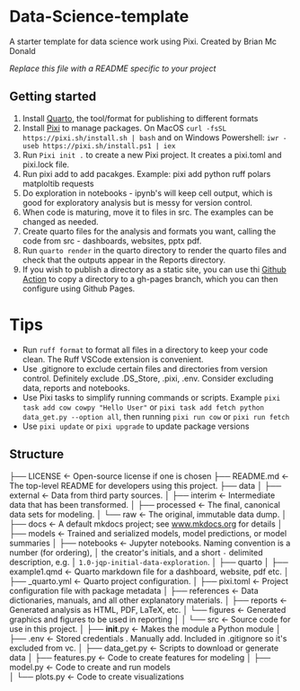 # Data-Science-template
A starter template for data science work using Pixi.
Created by Brian Mc Donald

*Replace this file with a README specific to your project*

## Getting started

1. Install [Quarto](https://quarto.org/docs/get-started/), the tool/format for publishing to different formats
2. Install [Pixi](https://pixi.sh/latest/) to manage packages. On MacOS `curl -fsSL https://pixi.sh/install.sh | bash` and on Windows Powershell: `iwr -useb https://pixi.sh/install.ps1 | iex`
3. Run `Pixi init .` to create a new Pixi project. It creates a pixi.toml and pixi.lock file.
3. Run pixi add <packagename> to add pacakges. Example: pixi add python ruff polars matploltib requests 
4. Do exploration in notebooks - ipynb's will keep cell output, which is good for exploratory analysis but is messy for version control.
5. When code is maturing, move it to files in src. The examples can be changed as needed.
6. Create quarto files for the analysis and formats you want, calling the code from src - dashboards, websites, pptx pdf.
7. Run `quarto render` in the quarto directory to render the quarto files and check that the outputs appear in the Reports directory.
8. If you wish to publish a directory as a static site, you can use thi [Github Action](https://github.com/peaceiris/actions-gh-pages) to copy a directory to a gh-pages branch, which you can then configure using Github Pages.

# Tips
- Run `ruff format` to format all files in a directory to keep your code clean. The Ruff VSCode extension is convenient.
- Use .gitignore to exclude certain files and directories from version control. Definitely exclude .DS_Store, .pixi, .env. Consider excluding data, reports and notebooks.
- Use Pixi tasks to simplify running commands or scripts. Example `pixi task add cow cowpy "Hello User"` or `pixi task add fetch python data_get.py --option all`, then running `pixi run cow` or `pixi run fetch`
- Use `pixi update` or `pixi upgrade` to update package versions


## Structure

├── LICENSE            <- Open-source license if one is chosen
├── README.md          <- The top-level README for developers using this project.
├── data
│   ├── external       <- Data from third party sources.
│   ├── interim        <- Intermediate data that has been transformed.
│   ├── processed      <- The final, canonical data sets for modeling.
│   └── raw            <- The original, immutable data dump.
│
├── docs               <- A default mkdocs project; see www.mkdocs.org for details
│
├── models             <- Trained and serialized models, model predictions, or model summaries
│
├── notebooks          <- Jupyter notebooks. Naming convention is a number (for ordering),
│                         the creator's initials, and a short `-` delimited description, e.g.
│                         `1.0-jqp-initial-data-exploration`.
│
├── quarto
│   ├── example1.qmd   <- Quarto markdown file for a dashboard, website, pdf etc. 
│   ├── _quarto.yml    <- Quarto project configuration.
│
├── pixi.toml     <- Project configuration file with package metadata 
│
├── references         <- Data dictionaries, manuals, and all other explanatory materials.
│
├── reports            <- Generated analysis as HTML, PDF, LaTeX, etc.
│   └── figures        <- Generated graphics and figures to be used in reporting
│
│
└── src   <- Source code for use in this project.
    │
    ├── __init__.py             <- Makes the module a Python module
    │
    ├── .env                    <- Stored credentials . Manually add. Included in  .gitignore so it's excluded from vc.
    │
    ├── data_get.py             <- Scripts to download or generate data
    │
    ├── features.py             <- Code to create features for modeling
    │
    ├── model.py                <- Code to create and run models       
    │
    └── plots.py                <- Code to create visualizations  